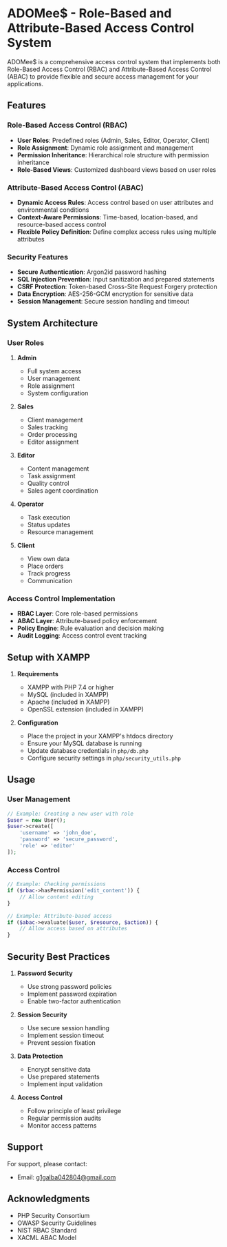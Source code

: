 # ADOMee$ - Role-Based and Attribute-Based Access Control System

ADOMee$ is a comprehensive access control system that implements both Role-Based Access Control (RBAC) and Attribute-Based Access Control (ABAC) to provide flexible and secure access management for your applications.

## Features

### Role-Based Access Control (RBAC)
- **User Roles**: Predefined roles (Admin, Sales, Editor, Operator, Client)
- **Role Assignment**: Dynamic role assignment and management
- **Permission Inheritance**: Hierarchical role structure with permission inheritance
- **Role-Based Views**: Customized dashboard views based on user roles

### Attribute-Based Access Control (ABAC)
- **Dynamic Access Rules**: Access control based on user attributes and environmental conditions
- **Context-Aware Permissions**: Time-based, location-based, and resource-based access control
- **Flexible Policy Definition**: Define complex access rules using multiple attributes

### Security Features
- **Secure Authentication**: Argon2id password hashing
- **SQL Injection Prevention**: Input sanitization and prepared statements
- **CSRF Protection**: Token-based Cross-Site Request Forgery protection
- **Data Encryption**: AES-256-GCM encryption for sensitive data
- **Session Management**: Secure session handling and timeout

## System Architecture

### User Roles
1. **Admin**
   - Full system access
   - User management
   - Role assignment
   - System configuration

2. **Sales**
   - Client management
   - Sales tracking
   - Order processing
   - Editor assignment

3. **Editor**
   - Content management
   - Task assignment
   - Quality control
   - Sales agent coordination

4. **Operator**
   - Task execution
   - Status updates
   - Resource management

5. **Client**
   - View own data
   - Place orders
   - Track progress
   - Communication

### Access Control Implementation
- **RBAC Layer**: Core role-based permissions
- **ABAC Layer**: Attribute-based policy enforcement
- **Policy Engine**: Rule evaluation and decision making
- **Audit Logging**: Access control event tracking

## Setup with XAMPP

1. **Requirements**
   - XAMPP with PHP 7.4 or higher
   - MySQL (included in XAMPP)
   - Apache (included in XAMPP)
   - OpenSSL extension (included in XAMPP)

2. **Configuration**
   - Place the project in your XAMPP's htdocs directory
   - Ensure your MySQL database is running
   - Update database credentials in `php/db.php`
   - Configure security settings in `php/security_utils.php`

## Usage

### User Management
```php
// Example: Creating a new user with role
$user = new User();
$user->create([
    'username' => 'john_doe',
    'password' => 'secure_password',
    'role' => 'editor'
]);
```

### Access Control
```php
// Example: Checking permissions
if ($rbac->hasPermission('edit_content')) {
    // Allow content editing
}

// Example: Attribute-based access
if ($abac->evaluate($user, $resource, $action)) {
    // Allow access based on attributes
}
```

## Security Best Practices

1. **Password Security**
   - Use strong password policies
   - Implement password expiration
   - Enable two-factor authentication

2. **Session Security**
   - Use secure session handling
   - Implement session timeout
   - Prevent session fixation

3. **Data Protection**
   - Encrypt sensitive data
   - Use prepared statements
   - Implement input validation

4. **Access Control**
   - Follow principle of least privilege
   - Regular permission audits
   - Monitor access patterns

## Support

For support, please contact:
- Email: g1galba042804@gmail.com

## Acknowledgments

- PHP Security Consortium
- OWASP Security Guidelines
- NIST RBAC Standard
- XACML ABAC Model 